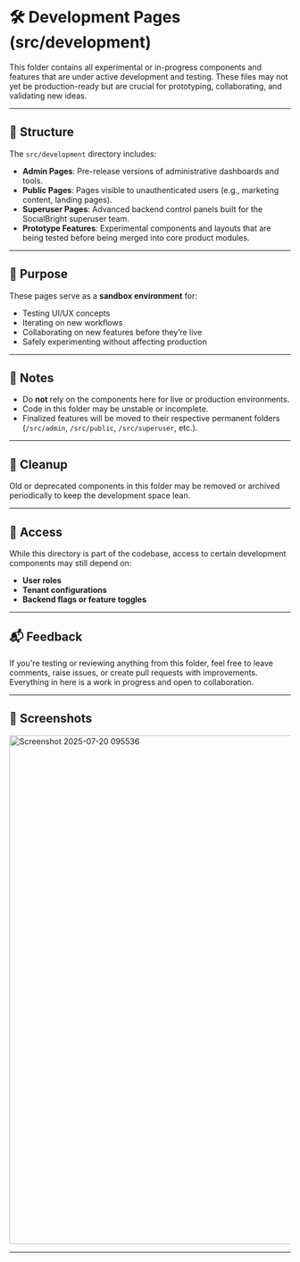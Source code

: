# 🛠 Development Pages (src/development)

This folder contains all experimental or in-progress components and features that are under active development and testing. These files may not yet be production-ready but are crucial for prototyping, collaborating, and validating new ideas.

---

## 📁 Structure

The `src/development` directory includes:

- **Admin Pages**: Pre-release versions of administrative dashboards and tools.
- **Public Pages**: Pages visible to unauthenticated users (e.g., marketing content, landing pages).
- **Superuser Pages**: Advanced backend control panels built for the SocialBright superuser team.
- **Prototype Features**: Experimental components and layouts that are being tested before being merged into core product modules.

---

## 🧪 Purpose

These pages serve as a **sandbox environment** for:

- Testing UI/UX concepts
- Iterating on new workflows
- Collaborating on new features before they’re live
- Safely experimenting without affecting production

---

## 📌 Notes

- Do **not** rely on the components here for live or production environments.
- Code in this folder may be unstable or incomplete.
- Finalized features will be moved to their respective permanent folders (`/src/admin`, `/src/public`, `/src/superuser`, etc.).

---

## 🧼 Cleanup

Old or deprecated components in this folder may be removed or archived periodically to keep the development space lean.

---

## 🔐 Access

While this directory is part of the codebase, access to certain development components may still depend on:
- **User roles**
- **Tenant configurations**
- **Backend flags or feature toggles**

---

## 📬 Feedback

If you're testing or reviewing anything from this folder, feel free to leave comments, raise issues, or create pull requests with improvements. Everything in here is a work in progress and open to collaboration.

---

## 📸 Screenshots

<img width="1910" height="910" alt="Screenshot 2025-07-20 095536" src="https://github.com/user-attachments/assets/a7befa62-bcca-4556-bfc4-1fe3c2d49e9a" />


---
